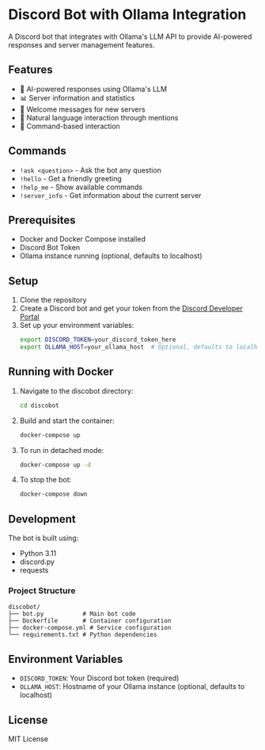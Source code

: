 # Discord Bot with Ollama Integration

A Discord bot that integrates with Ollama's LLM API to provide AI-powered responses and server management features.

## Features

- 🤖 AI-powered responses using Ollama's LLM
- 📊 Server information and statistics
- 👋 Welcome messages for new servers
- 💬 Natural language interaction through mentions
- 📝 Command-based interaction

## Commands

- `!ask <question>` - Ask the bot any question
- `!hello` - Get a friendly greeting
- `!help_me` - Show available commands
- `!server_info` - Get information about the current server

## Prerequisites

- Docker and Docker Compose installed
- Discord Bot Token
- Ollama instance running (optional, defaults to localhost)

## Setup

1. Clone the repository
2. Create a Discord bot and get your token from the [Discord Developer Portal](https://discord.com/developers/applications)
3. Set up your environment variables:
   ```bash
   export DISCORD_TOKEN=your_discord_token_here
   export OLLAMA_HOST=your_ollama_host  # Optional, defaults to localhost
   ```

## Running with Docker

1. Navigate to the discobot directory:
   ```bash
   cd discobot
   ```

2. Build and start the container:
   ```bash
   docker-compose up
   ```

3. To run in detached mode:
   ```bash
   docker-compose up -d
   ```

4. To stop the bot:
   ```bash
   docker-compose down
   ```

## Development

The bot is built using:
- Python 3.11
- discord.py
- requests

### Project Structure

```
discobot/
├── bot.py           # Main bot code
├── Dockerfile       # Container configuration
├── docker-compose.yml # Service configuration
└── requirements.txt # Python dependencies
```

## Environment Variables

- `DISCORD_TOKEN`: Your Discord bot token (required)
- `OLLAMA_HOST`: Hostname of your Ollama instance (optional, defaults to localhost)

## License

MIT License 